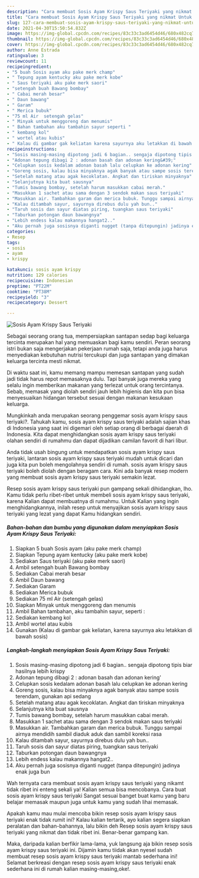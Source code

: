 ```yaml
---
description: "Cara membuat Sosis Ayam Krispy Saus Teriyaki yang nikmat Untuk Jualan"
title: "Cara membuat Sosis Ayam Krispy Saus Teriyaki yang nikmat Untuk Jualan"
slug: 127-cara-membuat-sosis-ayam-krispy-saus-teriyaki-yang-nikmat-untuk-jualan
date: 2021-04-30T15:50:54.832Z
image: https://img-global.cpcdn.com/recipes/83c33c3ad6454d46/680x482cq70/sosis-ayam-krispy-saus-teriyaki-foto-resep-utama.jpg
thumbnail: https://img-global.cpcdn.com/recipes/83c33c3ad6454d46/680x482cq70/sosis-ayam-krispy-saus-teriyaki-foto-resep-utama.jpg
cover: https://img-global.cpcdn.com/recipes/83c33c3ad6454d46/680x482cq70/sosis-ayam-krispy-saus-teriyaki-foto-resep-utama.jpg
author: Anne Estrada
ratingvalue: 3
reviewcount: 11
recipeingredient:
- "5 buah Sosis ayam aku pake merk champ"
- " Tepung ayam kentucky aku pake merk kobe"
- " Saus teriyaki aku pake merk saori"
- "setengah buah Bawang bombay"
- " Cabai merah besar"
- " Daun bawang"
- " Garam"
- " Merica bubuk"
- "75 ml Air  setengah gelas"
- " Minyak untuk menggoreng dan menumis"
- " Bahan tambahan aku tambahin sayur seperti "
- " kembang kol"
- " wortel atau kubis"
- " Kalau di gambar gak keliatan karena sayurnya aku letakkan di bawah sosis"
recipeinstructions:
- "Sosis masing-masing dipotong jadi 6 bagian.. sengaja dipotong tipis biar hasilnya lebih krispy"
- "Adonan tepung dibagi 2 : adonan basah dan adonan kering&#39;"
- "Celupkan sosis kedalam adonan basah lalu celupkan ke adonan kering"
- "Goreng sosis, kalau bisa minyaknya agak banyak atau sampe sosis terendam, gunakan api sedang"
- "Setelah matang atau agak kecoklatan. Angkat dan tiriskan minyaknya"
- "Selanjutnya kita buat sausnya"
- "Tumis bawang bombay, setelah harum masukkan cabai merah."
- "Masukkan 1 sachet atau sama dengan 3 sendok makan saus teriyaki"
- "Masukkan air. Tambahkan garam dan merica bubuk. Tunggu sampai airnya mendidih sambil diaduk aduk dan sambil koreksi rasa"
- "Kalau ditambah sayur, sayurnya direbus dulu yah bun.."
- "Taruh sosis dan sayur diatas piring, tuangkan saus teriyaki"
- "Taburkan potongan daun bawangnya"
- "Lebih endess kalau makannya hangat2.."
- "Aku pernah juga sosisnya diganti nugget (tanpa ditepungin) jadinya enak juga bun"
categories:
- Resep
tags:
- sosis
- ayam
- krispy

katakunci: sosis ayam krispy 
nutrition: 129 calories
recipecuisine: Indonesian
preptime: "PT22M"
cooktime: "PT38M"
recipeyield: "3"
recipecategory: Dessert

---
```



![Sosis Ayam Krispy Saus Teriyaki](https://img-global.cpcdn.com/recipes/83c33c3ad6454d46/680x482cq70/sosis-ayam-krispy-saus-teriyaki-foto-resep-utama.jpg)

Sebagai seorang orang tua, mempersiapkan santapan sedap bagi keluarga tercinta merupakan hal yang memuaskan bagi kamu sendiri. Peran seorang istri bukan saja mengerjakan pekerjaan rumah saja, tetapi anda juga harus menyediakan kebutuhan nutrisi tercukupi dan juga santapan yang dimakan keluarga tercinta mesti nikmat.

Di waktu  saat ini, kamu memang mampu memesan santapan yang sudah jadi tidak harus repot memasaknya dulu. Tapi banyak juga mereka yang selalu ingin memberikan makanan yang terlezat untuk orang tercintanya. Sebab, memasak yang diolah sendiri jauh lebih higienis dan kita pun bisa menyesuaikan hidangan tersebut sesuai dengan makanan kesukaan keluarga. 



Mungkinkah anda merupakan seorang penggemar sosis ayam krispy saus teriyaki?. Tahukah kamu, sosis ayam krispy saus teriyaki adalah sajian khas di Indonesia yang saat ini digemari oleh setiap orang di berbagai daerah di Indonesia. Kita dapat menghidangkan sosis ayam krispy saus teriyaki olahan sendiri di rumahmu dan dapat dijadikan camilan favorit di hari libur.

Anda tidak usah bingung untuk mendapatkan sosis ayam krispy saus teriyaki, lantaran sosis ayam krispy saus teriyaki mudah untuk dicari dan juga kita pun boleh mengolahnya sendiri di rumah. sosis ayam krispy saus teriyaki boleh diolah dengan beragam cara. Kini ada banyak resep modern yang membuat sosis ayam krispy saus teriyaki semakin lezat.

Resep sosis ayam krispy saus teriyaki pun gampang sekali dihidangkan, lho. Kamu tidak perlu ribet-ribet untuk membeli sosis ayam krispy saus teriyaki, karena Kalian dapat membuatnya di rumahmu. Untuk Kalian yang ingin menghidangkannya, inilah resep untuk menyajikan sosis ayam krispy saus teriyaki yang lezat yang dapat Kamu hidangkan sendiri.

<!--inarticleads1-->

##### Bahan-bahan dan bumbu yang digunakan dalam menyiapkan Sosis Ayam Krispy Saus Teriyaki:

1. Siapkan 5 buah Sosis ayam (aku pake merk champ)
1. Siapkan  Tepung ayam kentucky (aku pake merk kobe)
1. Sediakan  Saus teriyaki (aku pake merk saori)
1. Ambil setengah buah Bawang bombay
1. Sediakan  Cabai merah besar
1. Ambil  Daun bawang
1. Sediakan  Garam
1. Sediakan  Merica bubuk
1. Sediakan 75 ml Air  (setengah gelas)
1. Siapkan  Minyak untuk menggoreng dan menumis
1. Ambil  Bahan tambahan, aku tambahin sayur, seperti :
1. Sediakan  kembang kol
1. Ambil  wortel atau kubis
1. Gunakan  (Kalau di gambar gak keliatan, karena sayurnya aku letakkan di bawah sosis)




<!--inarticleads2-->

##### Langkah-langkah menyiapkan Sosis Ayam Krispy Saus Teriyaki:

1. Sosis masing-masing dipotong jadi 6 bagian.. sengaja dipotong tipis biar hasilnya lebih krispy
1. Adonan tepung dibagi 2 : adonan basah dan adonan kering&#39;
1. Celupkan sosis kedalam adonan basah lalu celupkan ke adonan kering
1. Goreng sosis, kalau bisa minyaknya agak banyak atau sampe sosis terendam, gunakan api sedang
1. Setelah matang atau agak kecoklatan. Angkat dan tiriskan minyaknya
1. Selanjutnya kita buat sausnya
1. Tumis bawang bombay, setelah harum masukkan cabai merah.
1. Masukkan 1 sachet atau sama dengan 3 sendok makan saus teriyaki
1. Masukkan air. Tambahkan garam dan merica bubuk. Tunggu sampai airnya mendidih sambil diaduk aduk dan sambil koreksi rasa
1. Kalau ditambah sayur, sayurnya direbus dulu yah bun..
1. Taruh sosis dan sayur diatas piring, tuangkan saus teriyaki
1. Taburkan potongan daun bawangnya
1. Lebih endess kalau makannya hangat2..
1. Aku pernah juga sosisnya diganti nugget (tanpa ditepungin) jadinya enak juga bun




Wah ternyata cara membuat sosis ayam krispy saus teriyaki yang nikamt tidak ribet ini enteng sekali ya! Kalian semua bisa mencobanya. Cara buat sosis ayam krispy saus teriyaki Sangat sesuai banget buat kamu yang baru belajar memasak maupun juga untuk kamu yang sudah lihai memasak.

Apakah kamu mau mulai mencoba bikin resep sosis ayam krispy saus teriyaki enak tidak rumit ini? Kalau kalian tertarik, ayo kalian segera siapkan peralatan dan bahan-bahannya, lalu bikin deh Resep sosis ayam krispy saus teriyaki yang nikmat dan tidak ribet ini. Benar-benar gampang kan. 

Maka, daripada kalian berfikir lama-lama, yuk langsung aja bikin resep sosis ayam krispy saus teriyaki ini. Dijamin kamu tiidak akan nyesel sudah membuat resep sosis ayam krispy saus teriyaki mantab sederhana ini! Selamat berkreasi dengan resep sosis ayam krispy saus teriyaki enak sederhana ini di rumah kalian masing-masing,oke!.

